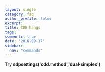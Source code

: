 ```yaml
---
layout: single
category: faq
author_profile: false
excerpt: 
title: CDD hangs
tags:
comments: true
date: '2016-09-17'
sidebar:
  nav: "commands"
---
```


Try **sdpsettings('cdd.method','dual-simplex')**

